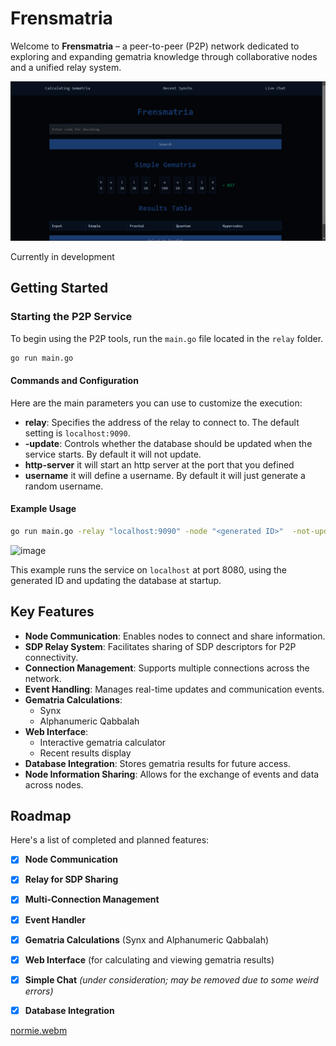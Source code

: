 # Frensmatria

Welcome to **Frensmatria** – a peer-to-peer (P2P) network dedicated to exploring and expanding gematria knowledge through collaborative nodes and a unified relay system.

![Gematria Lookup](images/lookup.png)

Currently in development

## Getting Started

### Starting the P2P Service

To begin using the P2P tools, run the `main.go` file located in the `relay` folder.

```bash
go run main.go
```

#### Commands and Configuration

Here are the main parameters you can use to customize the execution:

- **relay**: Specifies the address of the relay to connect to. The default setting is `localhost:9090`.
- **-update**: Controls whether the database should be updated when the service starts. By default it will not update.
- **http-server** it will start an http server at the port that you defined
- **username** it will define a username. By default it will just generate a random username.
#### Example Usage

```bash
go run main.go -relay "localhost:9090" -node "<generated ID>"  -not-update -http-server 6969
```

![image](https://github.com/user-attachments/assets/69b10aa2-a19b-47ed-951c-1bb07a9d80a8)


This example runs the service on `localhost` at port 8080, using the generated ID and updating the database at startup.

## Key Features

- **Node Communication**: Enables nodes to connect and share information.
- **SDP Relay System**: Facilitates sharing of SDP descriptors for P2P connectivity.
- **Connection Management**: Supports multiple connections across the network.
- **Event Handling**: Manages real-time updates and communication events.
- **Gematria Calculations**:
  - Synx
  - Alphanumeric Qabbalah
- **Web Interface**:
  - Interactive gematria calculator
  - Recent results display
- **Database Integration**: Stores gematria results for future access.
- **Node Information Sharing**: Allows for the exchange of events and data across nodes.

## Roadmap

Here's a list of completed and planned features:

- [x] **Node Communication**
- [x] **Relay for SDP Sharing**
- [x] **Multi-Connection Management**
- [x] **Event Handler**
- [x] **Gematria Calculations** (Synx and Alphanumeric Qabbalah)
- [x] **Web Interface** (for calculating and viewing gematria results)
- [x] **Simple Chat** *(under consideration; may be removed due to some weird errors)*
- [x] **Database Integration**


[normie.webm](https://github.com/user-attachments/assets/b3b53278-b24c-48ba-8cdb-d1e5f1a99379)
